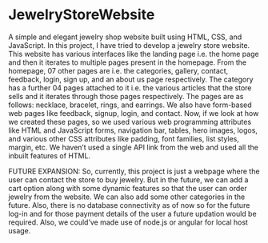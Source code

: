 # JewelryStoreWebsite
A simple and elegant jewelry shop website built using HTML, CSS, and JavaScript.
In this project, I have tried to develop a jewelry store website. This website has various interfaces like the landing page i.e. the home page and then it iterates to multiple pages present in the homepage. From the homepage, 07 other pages are i.e. the categories, gallery, contact, feedback, login, sign up, and an about us page respectively. The category has a further 04 pages attached to it i.e. the various articles that the store sells and it iterates through those pages respectively. The pages are as follows: necklace, bracelet, rings, and earrings. We also have form-based web pages like feedback, signup, login, and contact.
Now, if we look at how we created these pages, so we used various web programming attributes like HTML and JavaScript forms, navigation bar, tables, hero images, logos, and various other CSS attributes like padding, font families, list styles, margin, etc. We haven’t used a single API link from the web and used all the inbuilt features of HTML. 

FUTURE EXPANSION:
So, currently, this project is just a webpage where the user can contact the store to buy jewelry. But in the future, we can add a cart option along with some dynamic features so that the user can order jewelry from the website. We can also add some other categories in the future. Also, there is no database connectivity as of now so for the future log-in and for those payment details of the user a future updation would be required. Also, we could’ve made use of node.js or angular for  local host usage.
